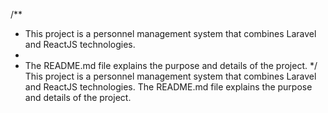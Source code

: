 /**
 * This project is a personnel management system that combines Laravel and ReactJS technologies.
 * 
 * The README.md file explains the purpose and details of the project.
 */
This project is a personnel management system that combines Laravel and ReactJS technologies.
The README.md file explains the purpose and details of the project.